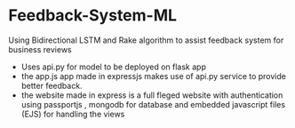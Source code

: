 # Feedback-System-ML
Using Bidirectional LSTM and Rake algorithm to assist feedback system for business reviews
- Uses api.py for model to be deployed on flask app
- the app.js app made in expressjs makes use of api.py service to provide better feedback. 
- the website made in express is a full fleged website with authentication using passportjs , mongodb for database and embedded javascript files (EJS) for handling the views
